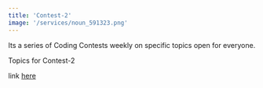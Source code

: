 ```yaml
---
title: 'Contest-2'
image: '/services/noun_591323.png'
---
```


Its a series of Coding Contests weekly on specific topics open for everyone.

Topics for Contest-2

link [here](https://www.hackerrank.com/snistcontest2)
